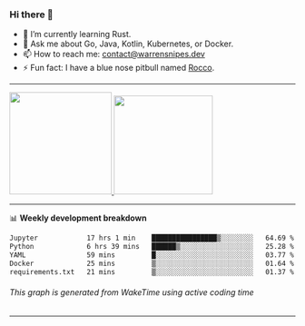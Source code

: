 ### Hi there 👋

- 🌱 I’m currently learning Rust.
- 💬 Ask me about Go, Java, Kotlin, Kubernetes, or Docker.
- 📫 How to reach me: contact@warrensnipes.dev
- ⚡ Fun fact: I have a blue nose pitbull named [Rocco](https://i.imgur.com/iLsSCKu.jpg).

-------


<a href="https://github.com/LockedThread/LockedThread">
  <img height="180em" src="https://github-readme-stats.vercel.app/api?username=LockedThread&theme=transparent&bg_color=00000000&show_icons=true&count_private=true" />
  <img height="174em" src="https://github-readme-stats.vercel.app/api/top-langs?username=LockedThread&theme=transparent&layout=compact&hide_progress=true&bg_color=00000000" />
  </a>

-------

📊 **Weekly development breakdown**
<!--START_SECTION:waka-->

```txt
Jupyter            17 hrs 1 min    ████████████████▒░░░░░░░░   64.69 %
Python             6 hrs 39 mins   ██████▒░░░░░░░░░░░░░░░░░░   25.28 %
YAML               59 mins         █░░░░░░░░░░░░░░░░░░░░░░░░   03.77 %
Docker             25 mins         ▒░░░░░░░░░░░░░░░░░░░░░░░░   01.64 %
requirements.txt   21 mins         ▒░░░░░░░░░░░░░░░░░░░░░░░░   01.37 %
```

<!--END_SECTION:waka-->
###### *This graph is generated from WakeTime using active coding time*
-------
